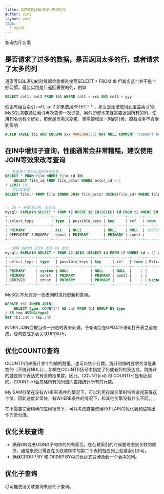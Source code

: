 ```yaml
---
title: 高性能MySQL笔记-查询优化
author: vivi
layout: post
tags:
  - mysql
---
```

查询为什么慢

## 是否请求了过多的数据，是否返回太多的行，或者请求了太多的列
通常写SQL语句的时候都会偷懒直接写SELECT * FROM tb 但其实这个并不是个好习惯，最佳实践是只返回需要的列，例如
```sql
SELECT col1, col2 FROM tb1 WHERE col1 = xxx AND col2 = yyy
```

假设有组合索引 col1, col2 如果使用SELECT * ，那么是无法使用到覆盖索引的，MySQL需要通过索引再次查询一次记录，另外即使本来就需要返回所有的列，使用列名也有个好处，那就是当需求变更，表需要增加一列的时候，原有业务不会受到影响

```sql
ALTER TABLE tb1 ADD COLUMN xxx VARCHAR(32) NOT NULL COMMENT 'comment here' AFTER `column`
```

## 在IN中增加子查询，性能通常会非常糟糕，建议使用JOIN等效来改写查询
```sql
-- 查询某个演员出演的所有电影
SELECT * FROM film WHERE film_id IN(
    SELECT film_id FROM film_actor WHERE actor_id = 1
) LIMIT 10;
-- 可以改写成
SELECT film.* FROM film INNER JOIN film_actor USING(film_id) WHERE film_actor.actor_id = 1


-- IN + 子查询示例，无意义
mysql> EXPLAIN SELECT * FROM t2 WHERE id IN(SELECT id FROM t2 WHERE id = 1);
+--------------------+-------+---------------+---------+-------+--------+-------------+
| select_type        | type  | possible_keys | key     | ref   | rows   | Extra       |
+--------------------+-------+---------------+---------+-------+--------+-------------+
| PRIMARY            | ALL   | NULL          | NULL    | NULL  | 120715 | Using where |
| DEPENDENT SUBQUERY | const | PRIMARY       | PRIMARY | const |      1 | Using index |
+--------------------+-------+---------------+---------+-------+--------+-------------+

-- 使用 INNER JOIN 改写 IN 语句
mysql> EXPLAIN SELECT * FROM t2 JOIN (SELECT id FROM t2 WHERE id = 1) AS t USING(id);
+-------------+--------+---------------+---------+-------+------+-------------+
| select_type | type   | possible_keys | key     | ref   | rows | Extra       |
+-------------+--------+---------------+---------+-------+------+-------------+
| PRIMARY     | system | NULL          | NULL    | NULL  |    1 |             |
| PRIMARY     | const  | PRIMARY       | PRIMARY | const |    1 |             |
| DERIVED     | const  | PRIMARY       | PRIMARY |       |    1 | Using index |
+-------------+--------+---------------+---------+-------+------+-------------+
```

MySQL不允许对一张表同时进行更新和查询。
```sql
UPDATE tb1 INNER JOIN(
    SELECT type, COUNT(*) AS cnt FROM tb1 GROUP BY type
) AS tmp USING(type)
SET tb1.cnt = tmp.cnt
```

INNER JOIN会被当作一张临时表来处理，子查询会在UPDATE语句打开表之前完成，语句变成多表关联UPDATE。

## 优化COUNT()查询
COUNT()用来统计某个列值的数量，也可以统计行数。统计列值时要求列值是非空的（不统计NULL），如果在COUNT()括号中指定了列或者列的表达式，则统计的就是则个表达式有值的结果数。因此，COUNT(col) 和 COUNT(\*)是有区别的。COUNT(\*)会忽略所有的列值而直接统计所有的行数。

MyISAM引擎在没有WHERE条件的情况下，可以利用存储引擎的特性直接获得这个值，因此速度非常快，有WHERE条件的情况下，和其他引擎没有什么不同。。。

在不需要完全精确的应用场景下，可以考虑直接使用EXPLAIN的优化器预估输出作为近似值。

## 优化关联查询

- 确保ON或者USING子句中的列有索引。在创建索引的时候要考虑到关联的顺序，通常来说只需要在关联顺序中的第二个表的相应列上创建索引即可。
- 确保GROUP BY 和 ORDER BY中的表达式只涉及到一个表中的列。

## 优化子查询

尽可能使用关联查询来替代子查询。


